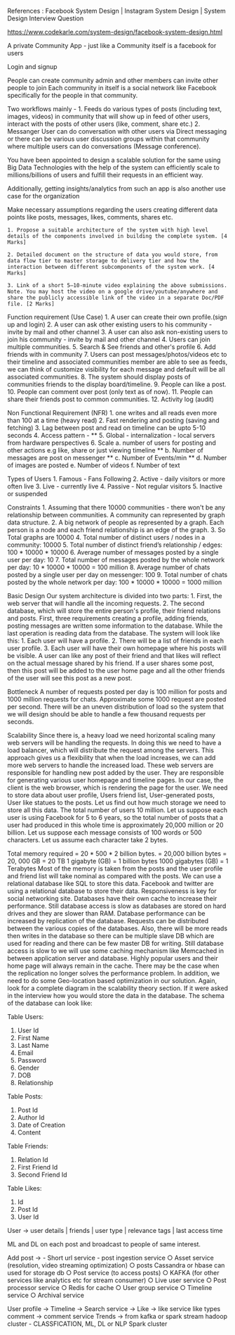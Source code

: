 References : 
Facebook System Design | Instagram System Design | System Design Interview Question

https://www.codekarle.com/system-design/facebook-system-design.html


A private Community App - just like a Community itself is a facebook for users

Login and signup

People can create community
admin and other members can invite other people to join
Each community in itself is a social network like Facebook specifically for the people in that community.


Two workflows mainly - 
	1. Feeds
do various types of posts (including text, images, videos) in community that will show up in feed of other users, interact with the posts of other users (like, comment, share etc.)
	2. Messanger
User can do conversation with other users via Direct messaging or there can be various user discussion groups within that community where multiple users can do conversations (Message conference).



You have been appointed to design a scalable solution for the same using Big Data Technologies with the help of the system can efficiently scale to millions/billions of users and fulfill their requests in an efficient way.

Additionally, getting insights/analytics from such an app is also another use case for the organization


Make necessary assumptions regarding the users creating different data points like posts, messages, likes, comments, shares etc.

	1. Propose a suitable architecture of the system with high level details of the components involved in building the complete system. [4 Marks] 

	2. Detailed document on the structure of data you would store, from data flow tier to master storage to delivery tier and how the interaction between different subcomponents of the system work. [4 Marks] 
	
	3. Link of a short 5–10-minute video explaining the above submissions. 
	Note. You may host the video on a google drive/youtube/anywhere and share the publicly accessible link of the video in a separate Doc/PDF file. [2 Marks]
	
	
	
	
	
	
	
	

Function requirement (Use Case)
	1. A user can create their own profile.(sign up and login)
	2. A user can ask other existing users to his community - invite by mail and other channel
	3. A user can also ask non-existing users to join his community - invite by mail and other channel
	4. Users can join multiple communities.
	5. Search & See friends and other's profile
	6. Add friends with in community
	7. Users can post messages/photos/videos etc to their timeline and associated communities member are able to see as feeds, we can think of customize visibility for each message and default will be all associated communities.
	8. The system should display posts of communities friends to the display board/timeline.
	9. People can like a post.
	10. People can comment over post (only text as of now).
	11. People can share their friends post to common communities.
	12. Activity log (audit)

Non Functional Requirement (NFR)
	1. one writes and all reads even more than 100 at a time (heavy read)
	2. Fast rendering and posting (saving and fetching)
	3. Lag between post and read on timeline can be upto 5-10 seconds
	4. Access pattern - **
	5. Global - internalization - local servers from hardware perspectives
	6. Scale 
		a. number of users for posting and other actions e.g like, share or just viewing timeline ** 
		b. Number of messages are post on messenger **
		c. Number of Events/min **
		d. Number of images are posted
		e. Number of videos
		f. Number of text
	
	
Types of Users
	1. Famous - Fans Following
	2. Active - daily visitors or more often live
	3. Live - currently live
	4. Passive - Not regular visitors
	5. Inactive  or suspended
	

Constraints
	1. Assuming that there 10000 communities - there won't be any relationship between communities. A community can represented by graph data structure.
	2. A big network of people as represented by a graph. Each person is a node and each friend relationship is an edge of the graph.
	3. So Total graphs are 10000
	4. Total number of distinct users / nodes in a community: 10000
	5. Total number of distinct friend’s relationship / edges: 100 * 10000 * 10000
	6. Average number of messages posted by a single user per day: 10
	7. Total number of messages posted by the whole network per day: 10 * 10000 * 10000 = 100 million
	8. Average number of chats posted by a single user per day on messenger: 100
	9. Total number of chats posted by the whole network per day: 100 * 10000 * 10000 = 1000 million
	

Basic Design
Our system architecture is divided into two parts:
	1. First, the web server that will handle all the incoming requests.
	2. The second database, which will store the entire person's profile, their friend relations and posts.
First, three requirements creating a profile, adding friends, posting messages are written some information
to the database. While the last operation is reading data from the database.
The system will look like this:
	1. Each user will have a profile.
	2. There will be a list of friends in each user profile.
	3. Each user will have their own homepage where his posts will be visible.
A user can like any post of their friend and that likes will reflect on the actual message shared by his
friend.
If a user shares some post, then this post will be added to the user home page and all the other friends of
the user will see this post as a new post.



Bottleneck
A number of requests posted per day is 100 million for posts and 1000 million requests for chats. Approximate some 1000 request are posted per
second. There will be an uneven distribution of load so the system that we will design should be able to
handle a few thousand requests per seconds.



Scalability
Since there is, a heavy load we need horizontal scaling many web servers will be handling the requests.
In doing this we need to have a load balancer, which will distribute the request among the servers.
This approach gives us a flexibility that when the load increases, we can add more web servers to handle
the increased load.
These web servers are responsible for handling new post added by the user. They are responsible for
generating various user homepage and timeline pages. In our case, the client is the web browser,
which is rendering the page for the user.
We need to store data about user profile, Users friend list, User-generated posts, User like statues to the
posts.
Let us find out how much storage we need to store all this data. The total number of users 10 million. Let
us suppose each user is using Facebook for 5 to 6 years, so the total number of posts that a user had
produced in this whole time is approximately 20,000 million or 20 billion. Let us suppose each message
consists of 100 words or 500 characters. Let us assume each character take 2 bytes.

Total memory required = 20 * 500 * 2 billion bytes.
= 20,000 billion bytes
= 20, 000 GB
= 20 TB
1 gigabyte (GB) = 1 billion bytes
1000 gigabytes (GB) = 1 Terabytes 
Most of the memory is taken from the posts and the user profile and friend list will take nominal as
compared with the posts. We can use a relational database like SQL to store this data. Facebook and
twitter are using a relational database to store their data.
Responsiveness is key for social networking site. Databases have their own cache to increase their
performance. Still database access is slow as databases are stored on hard drives and they are slower
than RAM. Database performance can be increased by replication of the database. Requests can be
distributed between the various copies of the databases.
Also, there will be more reads then writes in the database so there can be multiple slave DB which are
used for reading and there can be few master DB for writing. Still database access is slow to we will use
some caching mechanism like Memcached in between application server and database. Highly popular
users and their home page will always remain in the cache.
There may be the case when the replication no longer solves the performance problem. In addition, we
need to do some Geo-location based optimization in our solution.
Again, look for a complete diagram in the scalability theory section.
If it were asked in the interview how you would store the data in the database. The schema of the
database can look like:


Table Users:
1. User Id
2. First Name
3. Last Name
4. Email
5. Password
6. Gender
7. DOB
8. Relationship

Table Posts:
1. Post Id
2.  Author Id
3.  Date of Creation
4.  Content

Table Friends:
1. Relation Id
2. First Friend Id
3. Second Friend Id

Table Likes:
1. Id
2. Post Id
3. User Id


User -> user details | friends | user type | relevance tags | last access time 

ML and DL on each post and broadcast to people of same interest.



Add post  -> 
	- Short url service 
	- post ingestion service
		○ Asset service (resolution, video streaming optimization)
		○ posts Cassandra or hbase can used for storage db
		○ Post service (to access posts)
		○ KAFKA (for other services like analytics etc for stream consumer)
		○ Live user service
		○ Post processor service
		○ Redis for cache
		○ User group service
		○ Timeline service
		○ Archival service
		
User profile ->
Timeline ->
Search service -> 
Like -> 
	like service
	like types
comment -> 
	comment service 
Trends -> 
	from kafka or spark stream
	hadoop cluster - CLASSFICATION, ML, DL or NLP
	Spark cluster
